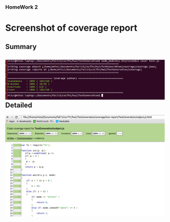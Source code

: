 ### HomeWork 2

Screenshot of coverage report
=============================
Summary
-------
![summary](coverage_cmd.png)
Detailed
--------
![alt tag](coverage_report.png)
